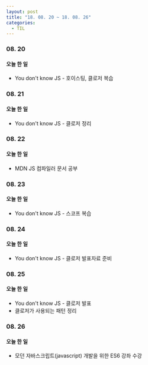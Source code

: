 ```yaml
---
layout: post
title: "18. 08. 20 ~ 18. 08. 26"
categories:
  - TIL
---
```


### 08. 20
#### 오늘 한 일
- You don't know JS - 호이스팅, 클로저 복습

### 08. 21
#### 오늘 한 일
- You don't know JS - 클로저 정리

### 08. 22
#### 오늘 한 일
- MDN JS 컴파일러 문서 공부

### 08. 23
#### 오늘 한 일
- You don't know JS - 스코프 복습

### 08. 24
#### 오늘 한 일
- You don't know JS - 클로저 발표자료 준비

### 08. 25
#### 오늘 한 일
- You don't know JS - 클로저 발표
- 클로저가 사용되는 패턴 정리

### 08. 26
#### 오늘 한 일
- 모던 자바스크립트(javascript) 개발을 위한 ES6 강좌 수강
